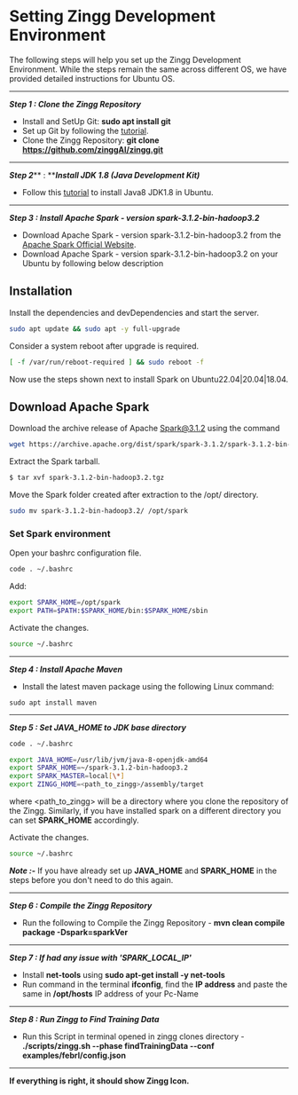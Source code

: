 # Setting Zingg Development Environment

The following steps will help you set up the Zingg Development Environment. While the steps remain the same across different OS, we have provided detailed instructions for Ubuntu OS.

****

_**Step 1 :  Clone the Zingg Repository**_

* Install and SetUp Git: **sudo apt install git**
* Set up Git by following the [tutorial](https://www.digitalocean.com/community/tutorials/how-to-install-git-on-ubuntu-20-04).
* Clone the Zingg Repository: **git clone https://github.com/zinggAI/zingg.git**

****
_**Step 2**_** :  **_**Install JDK 1.8 (Java Development Kit)**_
* Follow this [tutorial](https://linuxize.com/post/install-java-on-ubuntu-20-04/) to install Java8 JDK1.8 in Ubuntu.&#x20;
****
_**Step 3 :  Install Apache Spark - version spark-3.1.2-bin-hadoop3.2**_
* Download Apache Spark - version spark-3.1.2-bin-hadoop3.2 from the [Apache Spark Official Website](https://spark.apache.org/downloads.html).
* Download Apache Spark - version spark-3.1.2-bin-hadoop3.2 on your Ubuntu by following below description
## Installation

Install the dependencies and devDependencies and start the server.

```sh
sudo apt update && sudo apt -y full-upgrade
```

Consider a system reboot after upgrade is required.

```sh
[ -f /var/run/reboot-required ] && sudo reboot -f
```
Now use the steps shown next to install Spark on Ubuntu22.04|20.04|18.04.

## Download Apache Spark
Download the archive release of Apache Spark@3.1.2 using the command
```sh
wget https://archive.apache.org/dist/spark/spark-3.1.2/spark-3.1.2-bin-hadoop3.2.tgz
```
Extract the Spark tarball.
```sh
$ tar xvf spark-3.1.2-bin-hadoop3.2.tgz
```
Move the Spark folder created after extraction to the /opt/ directory.
```sh
sudo mv spark-3.1.2-bin-hadoop3.2/ /opt/spark 
```

### Set Spark environment

Open your bashrc configuration file.
```sh
code . ~/.bashrc
```
Add: 
```sh
export SPARK_HOME=/opt/spark
export PATH=$PATH:$SPARK_HOME/bin:$SPARK_HOME/sbin
```
Activate the changes.
```sh
source ~/.bashrc
```


****

_**Step 4 :  Install Apache Maven**_

* Install the latest maven package using the following Linux command:

```
sudo apt install maven
```

****

_**Step 5 :  Set JAVA\_HOME to JDK base directory**_

```sh
code . ~/.bashrc
```
```sh
export JAVA_HOME=/usr/lib/jvm/java-8-openjdk-amd64
export SPARK_HOME=~/spark-3.1.2-bin-hadoop3.2
export SPARK_MASTER=local[\*]
export ZINGG_HOME=<path_to_zingg>/assembly/target
```

where \<path\_to\_zingg> will be a directory where you clone the repository of the Zingg. Similarly, if you have installed spark on a different directory you can set **SPARK\_HOME** accordingly.

Activate the changes.

```sh
source ~/.bashrc
```
_**Note :-**_  If you have already set up **JAVA\_HOME** and **SPARK\_HOME** in the steps before you don't need to do this again.

****

_**Step 6 :  Compile the Zingg Repository**_

* Run the following to Compile the Zingg Repository - **mvn clean compile package -Dspark=sparkVer**

****

_**Step 7 :  If had any issue with 'SPARK\_LOCAL\_IP'**_

* Install **net-tools** using **sudo apt-get install -y net-tools**
* Run command in the terminal **ifconfig**, find the **IP address** and paste the same in **/opt/hosts** IP address of your Pc-Name

****

_**Step 8 :  Run Zingg to Find Training Data**_

* Run this Script in terminal opened in zingg clones directory - **./scripts/zingg.sh --phase findTrainingData --conf examples/febrl/config.json**

****

**If everything is right, it should show Zingg Icon.**
